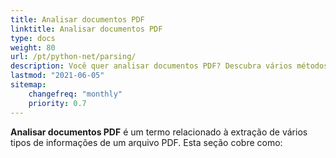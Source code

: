 ```yaml
---
title: Analisar documentos PDF
linktitle: Analisar documentos PDF
type: docs
weight: 80
url: /pt/python-net/parsing/
description: Você quer analisar documentos PDF? Descubra vários métodos de extração de dados de PDF com Aspose.PDF para Python via .NET.
lastmod: "2021-06-05"
sitemap:
    changefreq: "monthly"
    priority: 0.7
---
```


**Analisar documentos PDF** é um termo relacionado à extração de vários tipos de informações de um arquivo PDF. Esta seção cobre como: